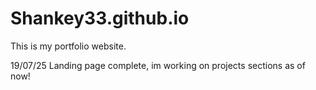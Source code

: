 # Shankey33.github.io

This is my portfolio website.

19/07/25 
Landing page complete, im working on projects sections as of now!